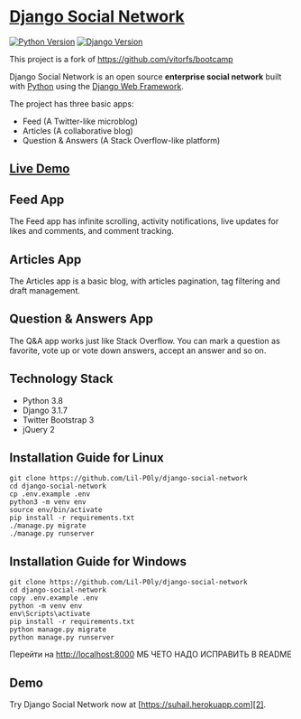 # [Django Social Network][2]

[![Python Version](https://img.shields.io/badge/python-3.6-brightgreen.svg)](https://python.org)
[![Django Version](https://img.shields.io/badge/django-3.0-brightgreen.svg)](https://djangoproject.com)

This project is a fork of https://github.com/vitorfs/bootcamp

Django Social Network is an open source **enterprise social network** built with [Python][0] using the [Django Web Framework][1].

The project has three basic apps:

* Feed (A Twitter-like microblog)
* Articles (A collaborative blog)
* Question & Answers (A Stack Overflow-like platform)

## [Live Demo][2]

## Feed App

The Feed app has infinite scrolling, activity notifications, live updates for likes and comments, and comment tracking.


## Articles App

The Articles app is a basic blog, with articles pagination, tag filtering and draft management.


## Question & Answers App

The Q&A app works just like Stack Overflow. You can mark a question as favorite, vote up or vote down answers, accept an answer and so on.


## Technology Stack

- Python 3.8
- Django 3.1.7
- Twitter Bootstrap 3
- jQuery 2


## Installation Guide for Linux

	git clone https://github.com/Lil-P0ly/django-social-network
	cd django-social-network
	cp .env.example .env
	python3 -m venv env
	source env/bin/activate
	pip install -r requirements.txt
	./manage.py migrate
	./manage.py runserver

## Installation Guide for Windows

	git clone https://github.com/Lil-P0ly/django-social-network
	cd django-social-network
 	copy .env.example .env
	python -m venv env
	env\Scripts\activate
	pip install -r requirements.txt
	python manage.py migrate
	python manage.py runserver

Перейти на <http://localhost:8000>
МБ ЧЕТО НАДО ИСПРАВИТЬ В README
## Demo

Try Django Social Network now at [https://suhail.herokuapp.com][2].

[0]: https://www.python.org/
[1]: https://www.djangoproject.com/
[2]: https://suhail.herokuapp.com/
